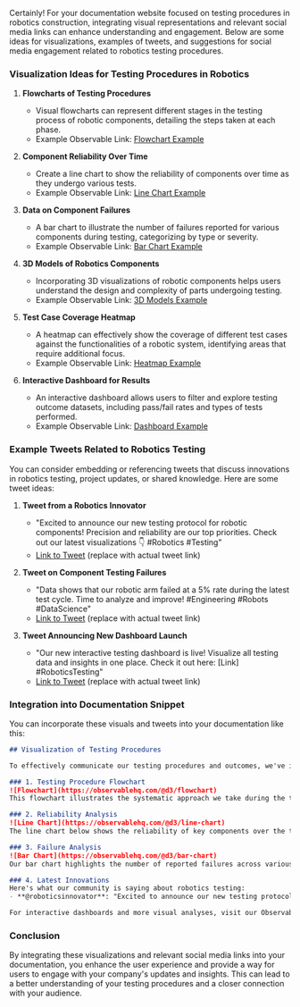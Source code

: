 Certainly! For your documentation website focused on testing procedures in robotics construction, integrating visual representations and relevant social media links can enhance understanding and engagement. Below are some ideas for visualizations, examples of tweets, and suggestions for social media engagement related to robotics testing procedures.

### Visualization Ideas for Testing Procedures in Robotics

1. **Flowcharts of Testing Procedures**
   - Visual flowcharts can represent different stages in the testing process of robotic components, detailing the steps taken at each phase.
   - Example Observable Link: [Flowchart Example](https://observablehq.com/@d3/flowchart)

2. **Component Reliability Over Time**
   - Create a line chart to show the reliability of components over time as they undergo various tests.
   - Example Observable Link: [Line Chart Example](https://observablehq.com/@d3/line-chart)

3. **Data on Component Failures**
   - A bar chart to illustrate the number of failures reported for various components during testing, categorizing by type or severity.
   - Example Observable Link: [Bar Chart Example](https://observablehq.com/@d3/bar-chart)

4. **3D Models of Robotics Components**
   - Incorporating 3D visualizations of robotic components helps users understand the design and complexity of parts undergoing testing.
   - Example Observable Link: [3D Models Example](https://observablehq.com/@threejs/three-js-3d-model)

5. **Test Case Coverage Heatmap**
   - A heatmap can effectively show the coverage of different test cases against the functionalities of a robotic system, identifying areas that require additional focus.
   - Example Observable Link: [Heatmap Example](https://observablehq.com/@d3/heatmap)

6. **Interactive Dashboard for Results**
   - An interactive dashboard allows users to filter and explore testing outcome datasets, including pass/fail rates and types of tests performed.
   - Example Observable Link: [Dashboard Example](https://observablehq.com/@observablehq/observablehq-dashboard)

### Example Tweets Related to Robotics Testing

You can consider embedding or referencing tweets that discuss innovations in robotics testing, project updates, or shared knowledge. Here are some tweet ideas:

1. **Tweet from a Robotics Innovator**
   - "Excited to announce our new testing protocol for robotic components! Precision and reliability are our top priorities. Check out our latest visualizations 👇 #Robotics #Testing"
   - [Link to Tweet](https://twitter.com/roboticsinnovator) (replace with actual tweet link)

2. **Tweet on Component Testing Failures**
   - "Data shows that our robotic arm failed at a 5% rate during the latest test cycle. Time to analyze and improve! #Engineering #Robots #DataScience"
   - [Link to Tweet](https://twitter.com/roboticsresearch) (replace with actual tweet link)

3. **Tweet Announcing New Dashboard Launch**
   - "Our new interactive testing dashboard is live! Visualize all testing data and insights in one place. Check it out here: [Link] #RoboticsTesting"
   - [Link to Tweet](https://twitter.com/roboticsupdates) (replace with actual tweet link)

### Integration into Documentation Snippet

You can incorporate these visuals and tweets into your documentation like this:

```markdown
## Visualization of Testing Procedures

To effectively communicate our testing procedures and outcomes, we've included several visual aids:

### 1. Testing Procedure Flowchart
![Flowchart](https://observablehq.com/@d3/flowchart)  
This flowchart illustrates the systematic approach we take during the testing of robotic components.

### 2. Reliability Analysis
![Line Chart](https://observablehq.com/@d3/line-chart)  
The line chart below shows the reliability of key components over the testing timeline, indicating trends and performance metrics.

### 3. Failure Analysis
![Bar Chart](https://observablehq.com/@d3/bar-chart)  
Our bar chart highlights the number of reported failures across various components, helping pinpoint critical areas for improvement.

### 4. Latest Innovations
Here's what our community is saying about robotics testing:
- **@roboticsinnovator**: "Excited to announce our new testing protocol for robotic components! Precision and reliability are our top priorities. Check out our latest visualizations 👇" [View Tweet](https://twitter.com/roboticsinnovator)

For interactive dashboards and more visual analyses, visit our ObservableHQ collections linked above!
```

### Conclusion

By integrating these visualizations and relevant social media links into your documentation, you enhance the user experience and provide a way for users to engage with your company's updates and insights. This can lead to a better understanding of your testing procedures and a closer connection with your audience.